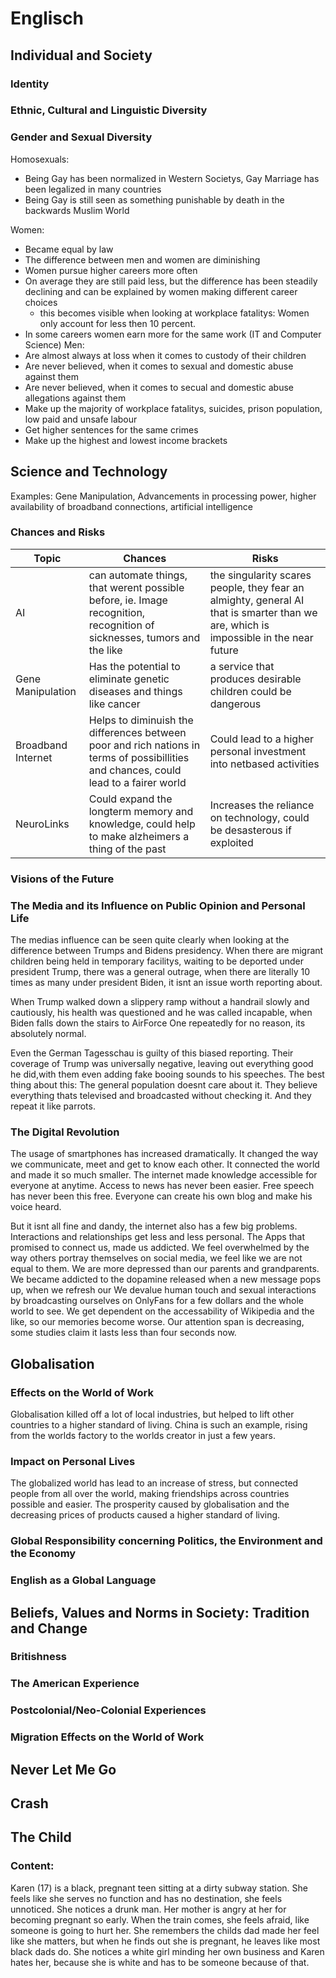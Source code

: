 # Englisch
## Individual and Society
### Identity
### Ethnic, Cultural and Linguistic Diversity
### Gender and Sexual Diversity
Homosexuals:
- Being Gay has been normalized in Western Societys, Gay Marriage has been legalized in many countries
- Being Gay is still seen as something punishable by death in the backwards Muslim World

Women:
- Became equal by law
- The difference between men and women are diminishing
- Women pursue higher careers more often
- On average they are still paid less, but the difference has been steadily declining and can be explained by women making different
  career choices
  - this becomes visible when looking at workplace fatalitys: Women only account for less then 10 percent.
- In some careers women earn more for the same work (IT and Computer Science)
Men:
- Are almost always at loss when it comes to custody of their children
- Are never believed, when it comes to sexual and domestic abuse against them
- Are never believed, when it comes to secual and domestic abuse allegations against them
- Make up the majority of workplace fatalitys, suicides, prison population, low paid and unsafe labour
- Get higher sentences for the same crimes
- Make up the highest and lowest income brackets

## Science and Technology
Examples: Gene Manipulation, Advancements in processing power, higher availability of broadband connections, artificial intelligence

### Chances and Risks
| Topic              | Chances                                                                                                                               | Risks                                                                                                                                |
| ------------------ | ------------------------------------------------------------------------------------------------------------------------------------- | ------------------------------------------------------------------------------------------------------------------------------------ |
| AI                 | can automate things, that werent possible before, ie. Image  recognition, recognition of sicknesses, tumors and the like              | the singularity scares people, they fear an almighty, general AI that is smarter than we are, which is impossible in the near future |
| Gene Manipulation  | Has the potential to eliminate genetic diseases and things like cancer                                                                | a service that produces desirable children could be dangerous                                                                        |
| Broadband Internet | Helps to diminuish the differences between poor and rich nations in terms of possibillities and chances, could lead to a fairer world | Could lead to a higher personal investment into netbased activities                                                                  |
| NeuroLinks         | Could expand the longterm memory and knowledge, could help to make alzheimers a thing of the past                                     | Increases the reliance on technology, could be desasterous if exploited                                                              |




 
### Visions of the Future
### The Media and its Influence on Public Opinion and Personal Life
The medias influence can be seen quite clearly when looking at the difference between Trumps and Bidens presidency.
When there are migrant children being held in temporary facilitys, waiting to be deported under president Trump, there was a general
outrage, when there are literally 10 times as many under president Biden, it isnt an issue worth reporting about.

When Trump walked down a slippery ramp without a handrail slowly and cautiously, his health was questioned and he was called incapable,
when Biden falls down the stairs to AirForce One repeatedly for no reason, its absolutely normal.

Even the German Tagesschau is guilty of this biased reporting. Their coverage of Trump was universally negative, leaving out everything
good he did,with them even adding fake booing sounds to his speeches.
The best thing about this: The general population doesnt care about it. They believe everything thats televised and broadcasted without
checking it. And they repeat it like parrots.

### The Digital Revolution

The usage of smartphones has increased dramatically. It changed the way we communicate, meet and get to know each other. It connected
the world and made it so much smaller.
The internet made knowledge accessible for everyone at anytime. Access to news has never been easier.
Free speech has never been this free. Everyone can create his own blog and make his voice heard.

But it isnt all fine and dandy, the internet also has a few big problems.
Interactions and relationships get less and less personal. The Apps that promised to connect us, made us addicted.
We feel overwhelmed by the way others portray themselves on social media, we feel like we are not equal to them.
We are more depressed than our parents and grandparents. We became addicted to the dopamine released when a new message pops up, when
we refresh our We devalue human touch and sexual interactions by broadcasting ourselves on
OnlyFans for a few dollars and the whole world to see.
We get dependent on the accessability of Wikipedia and the like, so our memories become worse.
Our attention span is decreasing, some studies claim it lasts less than four seconds now.
## Globalisation
### Effects on the World of Work
Globalisation killed off a lot of local industries, but helped to lift other countries to a higher standard of living. China is such an example, rising from the worlds factory to the worlds creator in just a few years.
### Impact on Personal Lives
The globalized world has lead to an increase of stress, but connected people from all over the world, making friendships across countries possible and easier.
The prosperity caused by globalisation and the decreasing prices of products caused a higher standard of living.
### Global Responsibility concerning Politics, the Environment and the Economy
### English as a Global Language

## Beliefs, Values and Norms in Society: Tradition and Change
### Britishness
### The American Experience
### Postcolonial/Neo-Colonial Experiences
### Migration Effects on the World of Work

## Never Let Me Go
## Crash
## The Child
### Content:
Karen (17) is a black, pregnant teen sitting at a dirty subway station.
She feels like she serves no function and has no destination, she feels unnoticed.
She notices a drunk man.
Her mother is angry at her for becoming pregnant so early.
When the train comes, she feels afraid, like someone is going to hurt her.
She remembers the childs dad made her feel like she matters, but when he finds out she is pregnant, he leaves like most black dads do.
She notices a white girl minding her own business and Karen hates her, because she is white and has to be someone because of that.
## 
